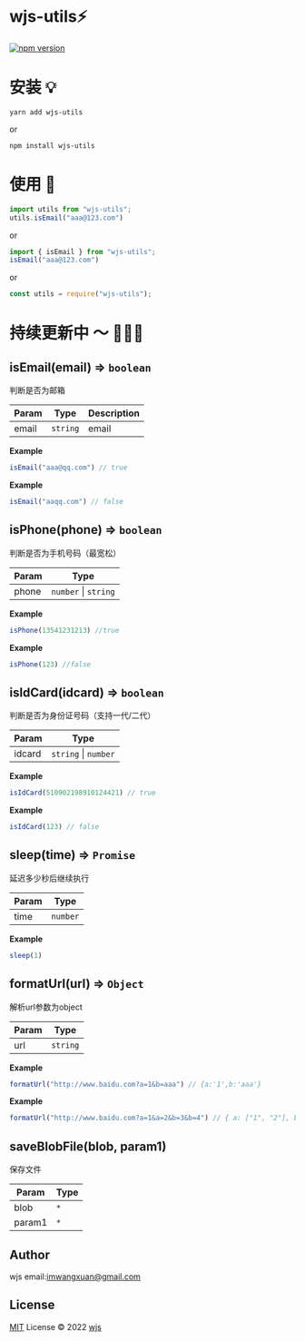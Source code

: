 # wjs-utils⚡

[![npm version](https://badge.fury.io/js/wjs-utils.svg)](https://www.npmjs.com/package/wjs-utils)

# 安装 💡
```ball
yarn add wjs-utils
```
or

```ball
npm install wjs-utils
```

# 使用 🌲
```JavaScript
import utils from "wjs-utils";
utils.isEmail("aaa@123.com")
```

or

```JavaScript
import { isEmail } from "wjs-utils";
isEmail("aaa@123.com")
```

or

```JavaScript
const utils = require("wjs-utils");
```

# 持续更新中 ～ 🚀🚀🚀


## isEmail(email) ⇒ <code>boolean</code>
判断是否为邮箱

| Param | Type | Description |
| --- | --- | --- |
| email | <code>string</code> | email |

**Example**  
```js
isEmail("aaa@qq.com") // true
```
**Example**  
```js
isEmail("aaqq.com") // false
```
<a name="isPhone"></a>

## isPhone(phone) ⇒ <code>boolean</code>
判断是否为手机号码（最宽松） 

| Param | Type |
| --- | --- |
| phone | <code>number</code> \| <code>string</code> | 

**Example**  
```js
isPhone(13541231213) //true
```
**Example**  
```js
isPhone(123) //false
```
<a name="isIdCard"></a>

## isIdCard(idcard) ⇒ <code>boolean</code>
判断是否为身份证号码（支持一代/二代）

| Param | Type |
| --- | --- |
| idcard | <code>string</code> \| <code>number</code> | 

**Example**  
```js
isIdCard(510902198910124421) // true
```
**Example**  
```js
isIdCard(123) // false
```

<a name="sleep"></a>

## sleep(time) ⇒ <code>Promise</code>
延迟多少秒后继续执行 

| Param | Type |
| --- | --- |
| time | <code>number</code> | 

**Example**  
```js
sleep(1)
```

<a name="formatUrl"></a>

## formatUrl(url) ⇒ <code>Object</code>
解析url参数为object

| Param | Type |
| --- | --- |
| url | <code>string</code> | 

**Example**  
```js
formatUrl("http://www.baidu.com?a=1&b=aaa") // {a:'1',b:'aaa'}
```
**Example**  
```js
formatUrl("http://www.baidu.com?a=1&a=2&b=3&b=4") // { a: ["1", "2"], b: ["3", "4"]}
```

## saveBlobFile(blob, param1)
保存文件

| Param | Type |
| --- | --- |
| blob | <code>\*</code> | 
| param1 | <code>\*</code> | 

## Author

wjs email:imwangxuan@gmail.com

## License

[MIT](./LICENSE) License © 2022 [wjs](https://github.com/betteroneday)